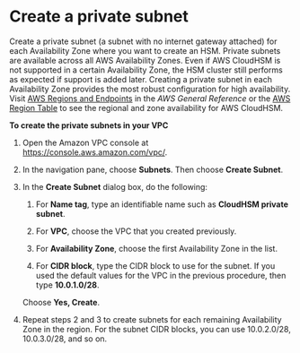 # Create a private subnet<a name="create-subnets"></a>

Create a private subnet \(a subnet with no internet gateway attached\) for each Availability Zone where you want to create an HSM\. Private subnets are available across all AWS Availability Zones\. Even if AWS CloudHSM is not supported in a certain Availability Zone, the HSM cluster still performs as expected if support is added later\. Creating a private subnet in each Availability Zone provides the most robust configuration for high availability\. Visit [AWS Regions and Endpoints](https://docs.aws.amazon.com/general/latest/gr/rande.html#cloudhsm_region) in the *AWS General Reference* or the [AWS Region Table](https://aws.amazon.com/about-aws/global-infrastructure/regional-product-services/) to see the regional and zone availability for AWS CloudHSM\.

**To create the private subnets in your VPC**

1. Open the Amazon VPC console at [https://console\.aws\.amazon\.com/vpc/](https://console.aws.amazon.com/vpc/)\.

1. In the navigation pane, choose **Subnets**\. Then choose **Create Subnet**\.

1. In the **Create Subnet** dialog box, do the following:

   1. For **Name tag**, type an identifiable name such as **CloudHSM private subnet**\.

   1. For **VPC**, choose the VPC that you created previously\.

   1. For **Availability Zone**, choose the first Availability Zone in the list\.

   1. For **CIDR block**, type the CIDR block to use for the subnet\. If you used the default values for the VPC in the previous procedure, then type **10\.0\.1\.0/28**\.

   Choose **Yes, Create**\.

1. Repeat steps 2 and 3 to create subnets for each remaining Availability Zone in the region\. For the subnet CIDR blocks, you can use 10\.0\.2\.0/28, 10\.0\.3\.0/28, and so on\.